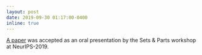 ```yaml
---
layout: post
date: 2019-09-30 01:17:00-0400
inline: true
---
```


[A paper](https://arxiv.org/abs/1909.13433v1) was accepted as an oral presentation by the Sets & Parts workshop at NeurIPS-2019.
